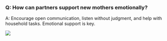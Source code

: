 ### Q: How can partners support new mothers emotionally? 

A: Encourage open communication, listen without judgment, and help with household tasks. Emotional support is key. 

![](/images/couple_and_baby/man_holding_baby1.jpg)
